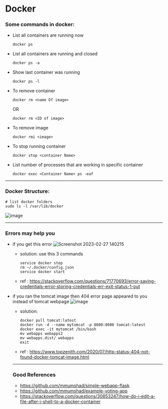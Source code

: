 # Docker

### Some commands in docker:

- List all containers are running now
  ```
  docker ps
  ```
- List all containers are running and closed
  ```
  docker ps -a
  ```
- Show last container was running 
  ```
  docker ps -l
  ```
  
- To remove container  
  ```
  docker rm <name Of image> 
  ```
    OR
  ```
  docker rm <ID of image> 
  ```
  
- To remove image  
  ```
  docker rmi <image> 
  ```
- To stop running container  
  ```
  docker stop <container Name>
  ```
- List number of processes that are working in specific container  
  ```
  docker exec <Container Name> ps -eaf
  ```
 
___

### Docker Structure:
```
# list docker folders
sudo ls -l /var/lib/docker
```
![image](https://user-images.githubusercontent.com/63751555/222992644-08a083a8-ca7c-4b6d-bf80-8204e0ba7425.png)

___
 
 ### Errors may help you 
 
 + if you get this error 
 ![Screenshot 2023-02-27 140215](https://user-images.githubusercontent.com/63751555/221559100-e44cdc44-bfa2-42da-9832-077140ac3ef7.png)
  
   + solution: use this 3 commands
     ```
     service docker stop 
     rm ~/.docker/config.json 
     service docker start
     ```
   + ref : https://stackoverflow.com/questions/71770693/error-saving-credentials-error-storing-credentials-err-exit-status-1-out
   
   
   
 + if you ran the tomcat image then 404 error page appeared to you instead of tomcat webpage 
  ![image](https://user-images.githubusercontent.com/63751555/222397615-1f15c829-ed61-4017-a530-cc4f04f12812.png)
    + solution:
      ```
      docker pull tomcat:latest
      docker run -d --name mytomcat -p 8080:8080 tomcat:latest
      docker exec -it mytomcat /bin/bash
      mv webapps webapps2
      mv webapps.dist/ webapps
      exit
      ```
 

    + ref : https://www.topzenith.com/2020/07/http-status-404-not-found-docker-tomcat-image.html 
   
   ---
   ### Good References
   + https://github.com/mmumshad/simple-webapp-flask
   + https://github.com/mmumshad/example-voting-app
   + https://stackoverflow.com/questions/30853247/how-do-i-edit-a-file-after-i-shell-to-a-docker-container
   
   
  
 
  
